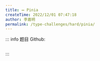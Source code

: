 ```yaml
---
title: ➖ Pinia
createTime: 2022/12/01 07:47:18
author: 李嘉明
permalink: /type-challenges/hard/pinia/
---
```


::: info 题目
Github: []()

```ts

```

:::
